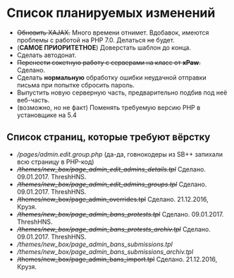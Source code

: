 # Список планируемых изменений
- ~~Обновить XAJAX.~~ Много времени отнимет. Вдобавок, имеются проблемы с работой на PHP 7.0. Делаться не будет.
- (**САМОЕ ПРИОРИТЕТНОЕ**) Доверстать шаблон до конца.
- Сделать автодонат.
- ~~Перенести сокетную работу с серверами на класс от **xPaw**.~~ Сделано.
- Сделать **нормальную** обработку ошибки неудачной отправки письма при попытке сбросить пароль.
- Выпустить новую серверную часть, предварительно подбив под неё веб-часть.
- (возможно, но не факт) Поменять требуемую версию PHP в установщике на 5.4

## Список страниц, которые требуют вёрстку
- */pages/admin.edit.group.php* (да-да, говнокодеры из SB++ запихали всю страницу в PHP-код)
- ~~*/themes/new_box/page_admin_edit_admins_details.tpl*~~ Сделано. 09.01.2017. ThreshHNS.
- ~~*/themes/new_box/page_admin_edit_admins_groups.tpl*~~ Сделано. 09.01.2017. ThreshHNS.
- ~~/themes/new_box/page_admin_overrides.tpl~~ Сделано. 21.12.2016, Крузя.
- ~~*/themes/new_box/page_admin_bans_protests.tpl*~~ Сделано. 09.01.2017. ThreshHNS.
- ~~*/themes/new_box/page_admin_bans_protests_archiv.tpl*~~ Сделано. 09.01.2017. ThreshHNS.
- */themes/new_box/page_admin_bans_submissions.tpl*
- */themes/new_box/page_admin_bans_submissions_archiv.tpl*
- ~~/themes/new_box/page_admin_bans_import.tpl~~ Сделано. 21.12.2016, Крузя.

